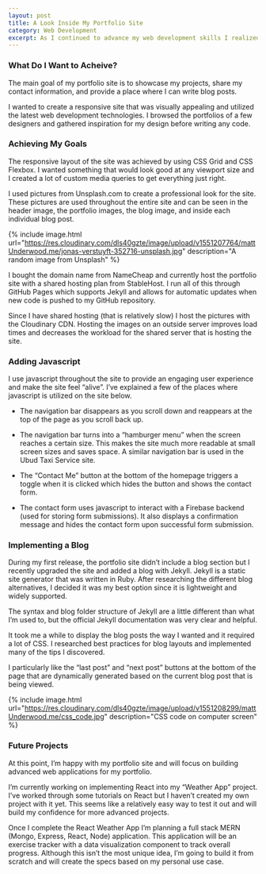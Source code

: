 ```yaml
---
layout: post
title: A Look Inside My Portfolio Site
category: Web Development
excerpt: As I continued to advance my web development skills I realized that I needed a place to showcase my work. This sparked the creation of my personal portfolio site. In this post I will share the thought process, technologies used, and the different versions of my portfolio site that have led to the current version. 
---
```


<h3>What Do I Want to Acheive?</h3>

The main goal of my portfolio site is to showcase my projects, share my contact information, and provide a place where I can write blog posts. 

I wanted to create a responsive site that was visually appealing and utilized the latest web development technologies. I browsed the portfolios of a few designers and gathered inspiration for my design before writing any code. 

<h3>Achieving My Goals</h3>

The responsive layout of the site was achieved by using CSS Grid and CSS Flexbox. I wanted something that would look good at any viewport size and I created a lot of custom media queries to get everything just right. 

I used pictures from Unsplash.com to create a professional look for the site. These pictures are used throughout the entire site and can be seen in the header image, the portfolio images, the blog image, and inside each individual blog post. 

{% include image.html url="https://res.cloudinary.com/dls40gzte/image/upload/v1551207764/mattUnderwood.me/jonas-verstuyft-352716-unsplash.jpg" description="A random image from Unsplash" %}

I bought the domain name from NameCheap and currently host the portfolio site with a shared hosting plan from StableHost. I run all of this through GitHub Pages which supports Jekyll and allows for automatic updates when new code is pushed to my GitHub repository. 

Since I have shared hosting (that is relatively slow) I host the pictures with the Cloudinary CDN. Hosting the images on an outside server improves load times and decreases the workload for the shared server that is hosting the site.

<h3>Adding Javascript</h3>

I use javascript throughout the site to provide an engaging user experience and make the site feel “alive”. I’ve explained a few of the places where javascript is utilized on the site below. 

- The navigation bar disappears as you scroll down and reappears at the top of the page as you scroll back up. 

- The navigation bar turns into a “hamburger menu” when the screen reaches a certain size. This makes the site much more readable at small screen sizes and saves space. A similar navigation bar is used in the Ubud Taxi Service site. 

- The “Contact Me” button at the bottom of the homepage triggers a toggle when it is clicked which hides the button and shows the contact form.

- The contact form uses javascript to interact with a Firebase backend (used for storing form submissions). It also displays a confirmation message and hides the contact form upon successful form submission. 

<h3>Implementing a Blog</h3>

During my first release, the portfolio site didn’t include a blog section but I recently upgraded the site and added a blog with Jekyll. Jekyll is a static site generator that was written in Ruby. After researching the different blog alternatives, I decided it was my best option since it is lightweight and widely supported.

The syntax and blog folder structure of Jekyll are a little different than what I’m used to, but the official Jekyll documentation was very clear and helpful. 

It took me a while to display the blog posts the way I wanted and it required a lot of CSS. I researched best practices for blog layouts and implemented many of the tips I discovered. 

I particularly like the “last post” and “next post” buttons at the bottom of the page that are dynamically generated based on the current blog post that is being viewed. 

{% include image.html url="https://res.cloudinary.com/dls40gzte/image/upload/v1551208299/mattUnderwood.me/css_code.jpg" description="CSS code on computer screen" %}

<h3>Future Projects</h3>

At this point, I’m happy with my portfolio site and will focus on building advanced web applications for my portfolio. 

I’m currently working on implementing React into my “Weather App” project. I’ve worked through some tutorials on React but I haven’t created my own project with it yet. This seems like a relatively easy way to test it out and will build my confidence for more advanced projects. 

Once I complete the React Weather App I’m planning a full stack MERN (Mongo, Express, React, Node) application. This application will be an exercise tracker with a data visualization component to track overall progress. Although this isn’t the most unique idea, I’m going to build it from scratch and will create the specs based on my personal use case. 

